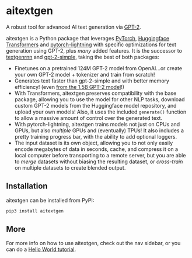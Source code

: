 # aitextgen

A robust tool for advanced AI text generation via [GPT-2](https://openai.com/blog/better-language-models/).

aitextgen is a Python package that leverages [PyTorch](https://pytorch.org), [Huggingface Transformers](https://github.com/huggingface/transformers) and [pytorch-lightning](https://github.com/PyTorchLightning/pytorch-lightning) with specific optimizations for text generation using GPT-2, plus _many_ added features. It is the successor to [textgenrnn](https://github.com/minimaxir/textgenrnn) and [gpt-2-simple](https://github.com/minimaxir/gpt-2-simple), taking the best of both packages:

- Finetunes on a pretrained 124M GPT-2 model from OpenAI...or create your own GPT-2 model + tokenizer and train from scratch!
- Generates text faster than gpt-2-simple and with better memory efficiency! (even [from the 1.5B GPT-2 model](tutorials/generate_1_5b/)!)
- With Transformers, aitextgen preserves compatibility with the base package, allowing you to use the model for other NLP tasks, download custom GPT-2 models from the Huggingface model repository, and upload your own models! Also, it uses the included `generate()` function to allow a massive amount of control over the generated text.
- With pytorch-lightning, aitextgen trains models not just on CPUs and GPUs, but also _multiple_ GPUs and (eventually) TPUs! It also includes a pretty training progress bar, with the ability to add optional loggers.
- The input dataset is its own object, allowing you to not only easily encode megabytes of data in seconds, cache, and compress it on a local computer before transporting to a remote server, but you are able to _merge_ datasets without biasing the resulting dataset, or _cross-train_ on multiple datasets to create blended output.

## Installation

aitextgen can be installed from PyPI:

```sh
pip3 install aitextgen
```

## More

For more info on how to use aitextgen, check out the nav sidebar, or you can do a [Hello World tutorial](tutorials/hello-world.md).
